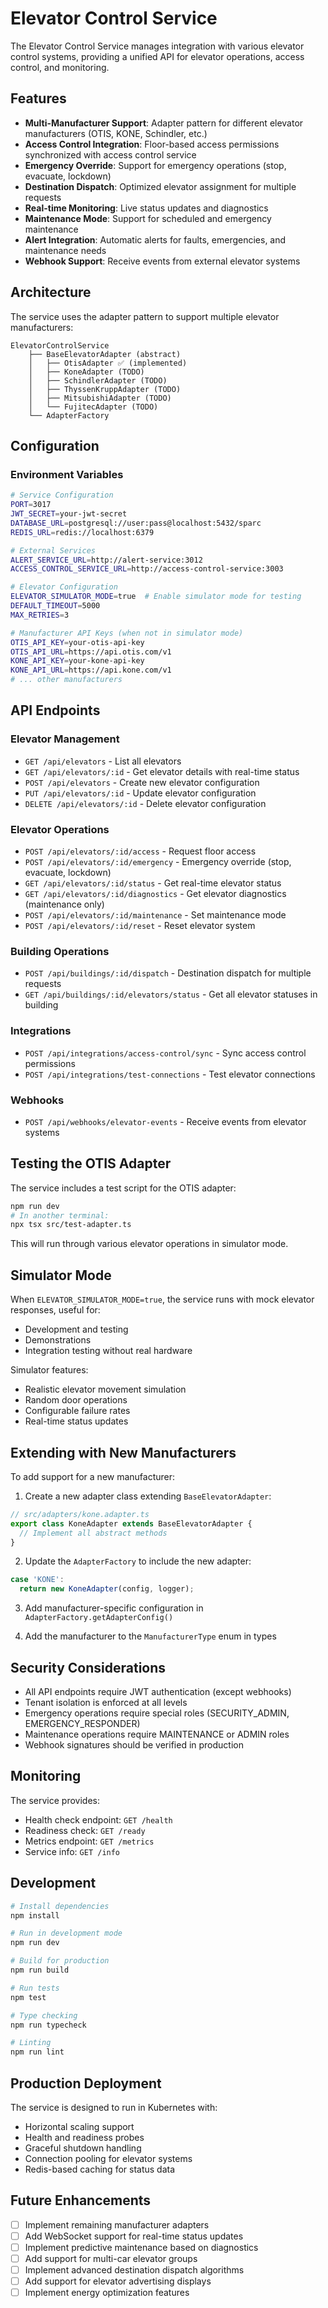 # Elevator Control Service

The Elevator Control Service manages integration with various elevator control systems, providing a unified API for elevator operations, access control, and monitoring.

## Features

- **Multi-Manufacturer Support**: Adapter pattern for different elevator manufacturers (OTIS, KONE, Schindler, etc.)
- **Access Control Integration**: Floor-based access permissions synchronized with access control service
- **Emergency Override**: Support for emergency operations (stop, evacuate, lockdown)
- **Destination Dispatch**: Optimized elevator assignment for multiple requests
- **Real-time Monitoring**: Live status updates and diagnostics
- **Maintenance Mode**: Support for scheduled and emergency maintenance
- **Alert Integration**: Automatic alerts for faults, emergencies, and maintenance needs
- **Webhook Support**: Receive events from external elevator systems

## Architecture

The service uses the adapter pattern to support multiple elevator manufacturers:

```
ElevatorControlService
    ├── BaseElevatorAdapter (abstract)
    │   ├── OtisAdapter ✅ (implemented)
    │   ├── KoneAdapter (TODO)
    │   ├── SchindlerAdapter (TODO)
    │   ├── ThyssenKruppAdapter (TODO)
    │   ├── MitsubishiAdapter (TODO)
    │   └── FujitecAdapter (TODO)
    └── AdapterFactory
```

## Configuration

### Environment Variables

```bash
# Service Configuration
PORT=3017
JWT_SECRET=your-jwt-secret
DATABASE_URL=postgresql://user:pass@localhost:5432/sparc
REDIS_URL=redis://localhost:6379

# External Services
ALERT_SERVICE_URL=http://alert-service:3012
ACCESS_CONTROL_SERVICE_URL=http://access-control-service:3003

# Elevator Configuration
ELEVATOR_SIMULATOR_MODE=true  # Enable simulator mode for testing
DEFAULT_TIMEOUT=5000
MAX_RETRIES=3

# Manufacturer API Keys (when not in simulator mode)
OTIS_API_KEY=your-otis-api-key
OTIS_API_URL=https://api.otis.com/v1
KONE_API_KEY=your-kone-api-key
KONE_API_URL=https://api.kone.com/v1
# ... other manufacturers
```

## API Endpoints

### Elevator Management

- `GET /api/elevators` - List all elevators
- `GET /api/elevators/:id` - Get elevator details with real-time status
- `POST /api/elevators` - Create new elevator configuration
- `PUT /api/elevators/:id` - Update elevator configuration
- `DELETE /api/elevators/:id` - Delete elevator configuration

### Elevator Operations

- `POST /api/elevators/:id/access` - Request floor access
- `POST /api/elevators/:id/emergency` - Emergency override (stop, evacuate, lockdown)
- `GET /api/elevators/:id/status` - Get real-time elevator status
- `GET /api/elevators/:id/diagnostics` - Get elevator diagnostics (maintenance only)
- `POST /api/elevators/:id/maintenance` - Set maintenance mode
- `POST /api/elevators/:id/reset` - Reset elevator system

### Building Operations

- `POST /api/buildings/:id/dispatch` - Destination dispatch for multiple requests
- `GET /api/buildings/:id/elevators/status` - Get all elevator statuses in building

### Integrations

- `POST /api/integrations/access-control/sync` - Sync access control permissions
- `POST /api/integrations/test-connections` - Test elevator connections

### Webhooks

- `POST /api/webhooks/elevator-events` - Receive events from elevator systems

## Testing the OTIS Adapter

The service includes a test script for the OTIS adapter:

```bash
npm run dev
# In another terminal:
npx tsx src/test-adapter.ts
```

This will run through various elevator operations in simulator mode.

## Simulator Mode

When `ELEVATOR_SIMULATOR_MODE=true`, the service runs with mock elevator responses, useful for:
- Development and testing
- Demonstrations
- Integration testing without real hardware

Simulator features:
- Realistic elevator movement simulation
- Random door operations
- Configurable failure rates
- Real-time status updates

## Extending with New Manufacturers

To add support for a new manufacturer:

1. Create a new adapter class extending `BaseElevatorAdapter`:
```typescript
// src/adapters/kone.adapter.ts
export class KoneAdapter extends BaseElevatorAdapter {
  // Implement all abstract methods
}
```

2. Update the `AdapterFactory` to include the new adapter:
```typescript
case 'KONE':
  return new KoneAdapter(config, logger);
```

3. Add manufacturer-specific configuration in `AdapterFactory.getAdapterConfig()`

4. Add the manufacturer to the `ManufacturerType` enum in types

## Security Considerations

- All API endpoints require JWT authentication (except webhooks)
- Tenant isolation is enforced at all levels
- Emergency operations require special roles (SECURITY_ADMIN, EMERGENCY_RESPONDER)
- Maintenance operations require MAINTENANCE or ADMIN roles
- Webhook signatures should be verified in production

## Monitoring

The service provides:
- Health check endpoint: `GET /health`
- Readiness check: `GET /ready`
- Metrics endpoint: `GET /metrics`
- Service info: `GET /info`

## Development

```bash
# Install dependencies
npm install

# Run in development mode
npm run dev

# Build for production
npm run build

# Run tests
npm test

# Type checking
npm run typecheck

# Linting
npm run lint
```

## Production Deployment

The service is designed to run in Kubernetes with:
- Horizontal scaling support
- Health and readiness probes
- Graceful shutdown handling
- Connection pooling for elevator systems
- Redis-based caching for status data

## Future Enhancements

- [ ] Implement remaining manufacturer adapters
- [ ] Add WebSocket support for real-time status updates
- [ ] Implement predictive maintenance based on diagnostics
- [ ] Add support for multi-car elevator groups
- [ ] Implement advanced destination dispatch algorithms
- [ ] Add support for elevator advertising displays
- [ ] Implement energy optimization features